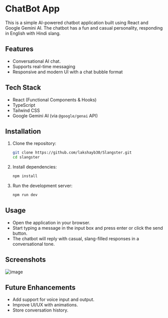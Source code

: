 # ChatBot App

This is a simple AI-powered chatbot application built using React and Google Gemini AI. The chatbot has a fun and casual personality, responding in English with Hindi slang.

## Features
- Conversational AI chat.
- Supports real-time messaging
- Responsive and modern UI with a chat bubble format

## Tech Stack
- React (Functional Components & Hooks)
- TypeScript
- Tailwind CSS
- Google Gemini AI (via `@google/genai` API)

## Installation
1. Clone the repository:
   ```sh
   git clone https://github.com/lakshayb30/Slangster.git
   cd slangster
   ```
2. Install dependencies:
   ```sh
   npm install
   ```
3. Run the development server:
   ```sh
   npm run dev
   ```

## Usage
- Open the application in your browser.
- Start typing a message in the input box and press enter or click the send button.
- The chatbot will reply with casual, slang-filled responses in a conversational tone.


## Screenshots
![image](https://github.com/user-attachments/assets/15f700da-0b1a-41f6-ae59-fe92a23ad818)

## Future Enhancements
- Add support for voice input and output.
- Improve UI/UX with animations.
- Store conversation history.
